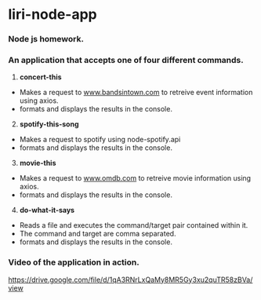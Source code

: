 # liri-node-app
### Node js homework.

### An application that accepts one of four different commands.
1. **concert-this**
 * Makes a request to www.bandsintown.com to retreive event information using axios.
 * formats and displays the results in the console.
2. **spotify-this-song**
 * Makes a request to spotify using node-spotify.api
 * formats and displays the results in the console.
3. **movie-this**
 * Makes a request to www.omdb.com to retreive movie information using axios.
 * formats and displays the results in the console.
4. **do-what-it-says**
 * Reads a file and executes the command/target pair contained within it.
 * The command and target are comma separated.
 * formats and displays the results in the console.

### Video of the application in action.
https://drive.google.com/file/d/1qA3RNrLxQaMy8MR5Gy3xu2quTR58zBVa/view
